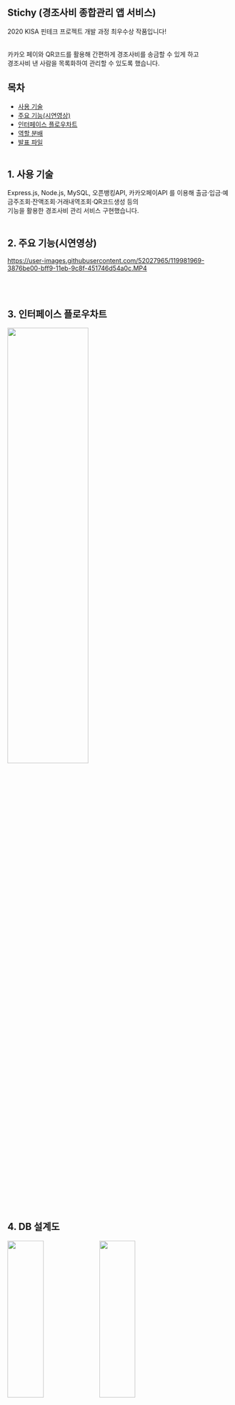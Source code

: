## Stichy (경조사비 종합관리 앱 서비스)
2020 KISA 핀테크 프로젝트 개발 과정 최우수상 작품입니다!<br><br>

카카오 페이와 QR코드를 활용해 간편하게 경조사비를 송금할 수 있게 하고<br>
경조사비 낸 사람을 목록화하여 관리할 수 있도록 했습니다.


## 목차
* [사용 기술](#1-사용-기술)
* [주요 기능(시연영상)](#2-주요-기능시연영상)
* [인터페이스 플로우차트](#3-인터페이스-플로우차트)
* [역할 분배](#4-역할-분배)
* [발표 파일](#5-발표-파일)<br><br>



## 1. 사용 기술
Express.js, Node.js, MySQL, 오픈뱅킹API, 카카오페이API 를 이용해 출금·입금·예금주조회·잔액조회·거래내역조회·QR코드생성 등의 <br>기능을 활용한 경조사비 관리 서비스 구현했습니다.<br><br>


## 2. 주요 기능(시연영상)
https://user-images.githubusercontent.com/52027965/119981969-3876be00-bff9-11eb-9c8f-451746d54a0c.MP4

<br><br>
## 3. 인터페이스 플로우차트
<img src="https://user-images.githubusercontent.com/52027965/119983977-d7041e80-bffb-11eb-9672-e6a51f84cfde.png" width="60%" height="50%">
<br><br>

## 4. DB 설계도
<img src="https://user-images.githubusercontent.com/52027965/119984338-40842d00-bffc-11eb-8bd2-4cba77206e1a.png" width="40%" height="30%">
<img src="https://user-images.githubusercontent.com/52027965/119984347-424df080-bffc-11eb-85c5-2cd5cfeb6b73.png" width="40%" height="30%">
<img src="https://user-images.githubusercontent.com/52027965/119984348-42e68700-bffc-11eb-96f0-1d59e5847bd8.png" width="40%" height="30%">
<img src="https://user-images.githubusercontent.com/52027965/119984350-437f1d80-bffc-11eb-9820-632a281b41f3.png" width="40%" height="30%">
<br><br>

## 4. 역할 분배
* 최정민(본인), 손창환 : Node.js 백엔드, DB, API 통신
* 탁소연 : DB 설계
* 김인석 : 프론트엔드, 카카오 페이
* 홍가연 : 발표
<br><br>

## 5. 발표 파일
[스티치 프로젝트 final.pdf](https://github.com/JMine97/Stichy/files/6560732/final.pdf)


